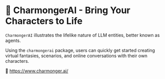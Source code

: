 # 👹 CharmongerAI - Bring Your Characters to Life

`CharmongerAI` illustrates the lifelike nature of LLM entities, better known as agents. 

Using the `charmongerai` package, users can quickly get started creating virtual fantasies, 
scenarios, and online conversations with their own characters.

🔗 https://www.charmonger.ai/ 
